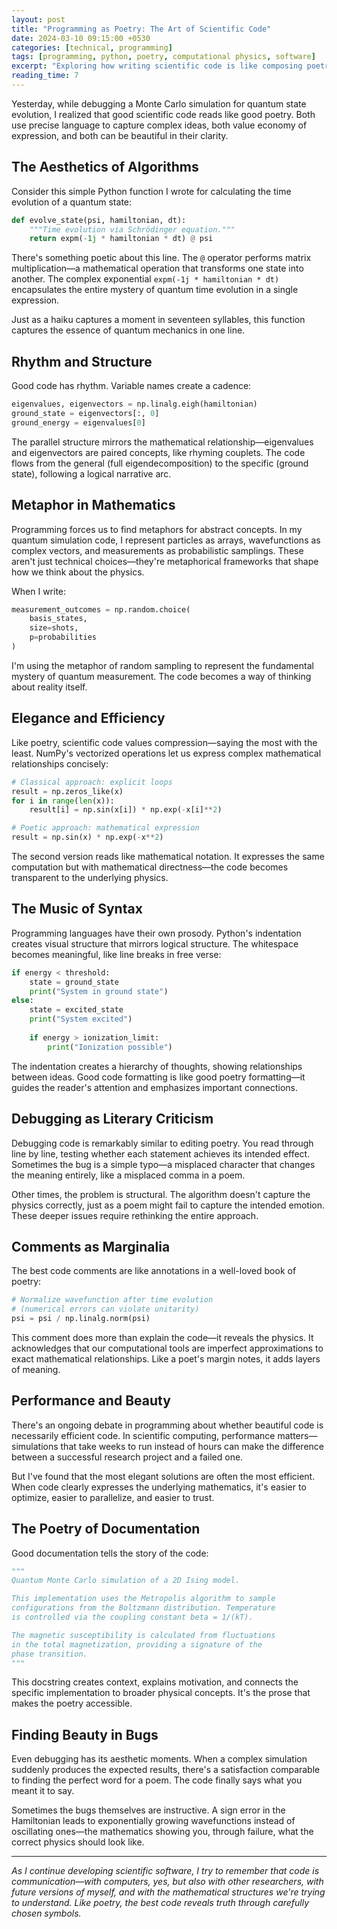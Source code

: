 ```yaml
---
layout: post
title: "Programming as Poetry: The Art of Scientific Code"
date: 2024-03-10 09:15:00 +0530
categories: [technical, programming]
tags: [programming, python, poetry, computational physics, software]
excerpt: "Exploring how writing scientific code is like composing poetry—both seek elegance, clarity, and the expression of complex ideas through carefully chosen symbols."
reading_time: 7
---
```


Yesterday, while debugging a Monte Carlo simulation for quantum state evolution, I realized that good scientific code reads like good poetry. Both use precise language to capture complex ideas, both value economy of expression, and both can be beautiful in their clarity.

<!--more-->

## The Aesthetics of Algorithms

Consider this simple Python function I wrote for calculating the time evolution of a quantum state:

```python
def evolve_state(psi, hamiltonian, dt):
    """Time evolution via Schrödinger equation."""
    return expm(-1j * hamiltonian * dt) @ psi
```

There's something poetic about this line. The `@` operator performs matrix multiplication—a mathematical operation that transforms one state into another. The complex exponential `expm(-1j * hamiltonian * dt)` encapsulates the entire mystery of quantum time evolution in a single expression.

Just as a haiku captures a moment in seventeen syllables, this function captures the essence of quantum mechanics in one line.

## Rhythm and Structure

Good code has rhythm. Variable names create a cadence:

```python
eigenvalues, eigenvectors = np.linalg.eigh(hamiltonian)
ground_state = eigenvectors[:, 0]
ground_energy = eigenvalues[0]
```

The parallel structure mirrors the mathematical relationship—eigenvalues and eigenvectors are paired concepts, like rhyming couplets. The code flows from the general (full eigendecomposition) to the specific (ground state), following a logical narrative arc.

## Metaphor in Mathematics

Programming forces us to find metaphors for abstract concepts. In my quantum simulation code, I represent particles as arrays, wavefunctions as complex vectors, and measurements as probabilistic samplings. These aren't just technical choices—they're metaphorical frameworks that shape how we think about the physics.

When I write:

```python
measurement_outcomes = np.random.choice(
    basis_states, 
    size=shots, 
    p=probabilities
)
```

I'm using the metaphor of random sampling to represent the fundamental mystery of quantum measurement. The code becomes a way of thinking about reality itself.

## Elegance and Efficiency

Like poetry, scientific code values compression—saying the most with the least. NumPy's vectorized operations let us express complex mathematical relationships concisely:

```python
# Classical approach: explicit loops
result = np.zeros_like(x)
for i in range(len(x)):
    result[i] = np.sin(x[i]) * np.exp(-x[i]**2)

# Poetic approach: mathematical expression
result = np.sin(x) * np.exp(-x**2)
```

The second version reads like mathematical notation. It expresses the same computation but with mathematical directness—the code becomes transparent to the underlying physics.

## The Music of Syntax

Programming languages have their own prosody. Python's indentation creates visual structure that mirrors logical structure. The whitespace becomes meaningful, like line breaks in free verse:

```python
if energy < threshold:
    state = ground_state
    print("System in ground state")
else:
    state = excited_state
    print("System excited")
    
    if energy > ionization_limit:
        print("Ionization possible")
```

The indentation creates a hierarchy of thoughts, showing relationships between ideas. Good code formatting is like good poetry formatting—it guides the reader's attention and emphasizes important connections.

## Debugging as Literary Criticism

Debugging code is remarkably similar to editing poetry. You read through line by line, testing whether each statement achieves its intended effect. Sometimes the bug is a simple typo—a misplaced character that changes the meaning entirely, like a misplaced comma in a poem.

Other times, the problem is structural. The algorithm doesn't capture the physics correctly, just as a poem might fail to capture the intended emotion. These deeper issues require rethinking the entire approach.

## Comments as Marginalia

The best code comments are like annotations in a well-loved book of poetry:

```python
# Normalize wavefunction after time evolution
# (numerical errors can violate unitarity)
psi = psi / np.linalg.norm(psi)
```

This comment does more than explain the code—it reveals the physics. It acknowledges that our computational tools are imperfect approximations to exact mathematical relationships. Like a poet's margin notes, it adds layers of meaning.

## Performance and Beauty

There's an ongoing debate in programming about whether beautiful code is necessarily efficient code. In scientific computing, performance matters—simulations that take weeks to run instead of hours can make the difference between a successful research project and a failed one.

But I've found that the most elegant solutions are often the most efficient. When code clearly expresses the underlying mathematics, it's easier to optimize, easier to parallelize, and easier to trust.

## The Poetry of Documentation

Good documentation tells the story of the code:

```python
"""
Quantum Monte Carlo simulation of a 2D Ising model.

This implementation uses the Metropolis algorithm to sample
configurations from the Boltzmann distribution. Temperature
is controlled via the coupling constant beta = 1/(kT).

The magnetic susceptibility is calculated from fluctuations
in the total magnetization, providing a signature of the
phase transition.
"""
```

This docstring creates context, explains motivation, and connects the specific implementation to broader physical concepts. It's the prose that makes the poetry accessible.

## Finding Beauty in Bugs

Even debugging has its aesthetic moments. When a complex simulation suddenly produces the expected results, there's a satisfaction comparable to finding the perfect word for a poem. The code finally says what you meant it to say.

Sometimes the bugs themselves are instructive. A sign error in the Hamiltonian leads to exponentially growing wavefunctions instead of oscillating ones—the mathematics showing you, through failure, what the correct physics should look like.

---

*As I continue developing scientific software, I try to remember that code is communication—with computers, yes, but also with other researchers, with future versions of myself, and with the mathematical structures we're trying to understand. Like poetry, the best code reveals truth through carefully chosen symbols.*